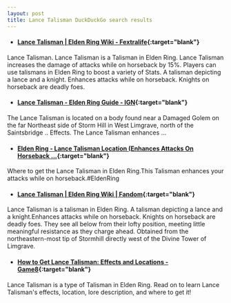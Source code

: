```yaml
---
layout: post
title: Lance Talisman DuckDuckGo search results
---
```

* #### [Lance Talisman | Elden Ring Wiki - Fextralife](https://eldenring.wiki.fextralife.com/lance+talisman){:target="blank"}
Lance Talisman. Lance Talisman is a Talisman in Elden Ring. Lance Talisman increases the damage of attacks while on horseback by 15%. Players can use talismans in Elden Ring to boost a variety of Stats. A talisman depicting a lance and a knight. Enhances attacks while on horseback. Knights on horseback are deadly foes.
* #### [Lance Talisman - Elden Ring Guide - IGN](https://www.ign.com/wikis/elden-ring/Lance_Talisman){:target="blank"}
The Lance Talisman is located on a body found near a Damaged Golem on the far Northeast side of Storm Hill in West Limgrave, north of the Saintsbridge .. Effects. The Lance Talisman enhances ...
* #### [Elden Ring - Lance Talisman Location (Enhances Attacks On Horseback ...](https://www.youtube.com/watch?v=_GvvN2haAYA){:target="blank"}
Where to get the Lance Talisman in Elden Ring.This Talisman enhances your attacks while on horseback.#EldenRing
* #### [Lance Talisman | Elden Ring Wiki | Fandom](https://eldenring.fandom.com/wiki/Lance_Talisman){:target="blank"}
Lance Talisman is a talisman in Elden Ring. A talisman depicting a lance and a knight.Enhances attacks while on horseback. Knights on horseback are deadly foes. They see all below from their lofty position, meeting little meaningful resistance as they charge ahead. Obtained from the northeastern-most tip of Stormhill directly west of the Divine Tower of Limgrave.
* #### [How to Get Lance Talisman: Effects and Locations - Game8](https://game8.co/games/Elden-Ring/archives/369227){:target="blank"}
Lance Talisman is a type of Talisman in Elden Ring. Read on to learn Lance Talisman&#39;s effects, location, lore description, and where to get it!
